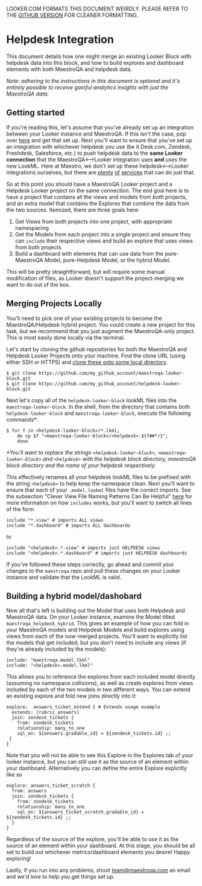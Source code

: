 LOOKER.COM FORMATS THIS DOCUMENT WEIRDLY.
PLEASE REFER TO THE [GITHUB VERSION](https://github.com/adtribute/looker-maestroqa/blob/master/helpdesk_integration.md) FOR CLEANER FORMATTING.

# Helpdesk Integration

This document details how one might merge an existing Looker Block with helpdesk data into this block, and how to build explores and dashboard elements with both MaestroQA and helpdesk data.

*Note: adhering to the instructions in this document is optional and it's entirely possible to receive gainful analytics insights with just the MaestroQA data.*


## Getting started
If you're reading this, let's assume that you've already set up an integration between your Looker instance and MaestroQA. If this isn't the case, pop over [here](https://app.maestroqa.com/settings/integrations/looker) and get that set up. Next you'll want to ensure that you've set up an integration with whichever helpdesk you use (be it Desk.com, Zendesk, Freshdesk, Salesforce, etc.) to push helpdesk data to the **same Looker connection** that the MaestroQA<-->Looker integration uses **and** uses the new LookML. Here at Maestro, we don't set up these helpdesk<-->Looker integrations ourselves, but there are [plenty](https://www.fivetran.com/) [of](https://www.xplenty.com/) [services](https://www.stitchdata.com/) that can do just that.

So at this point you should have a MaestroQA Looker project and a Helpdesk Looker project on the same connection. The end goal here is to have a project that contains all the views and models from _both_ projects, and an extra model that contains the Explores that combine the data from the two sources. Itemized, there are three goals here:
1) Get Views from both projects into one project, with appropriate namespacing
2) Get the Models from each project into a single project and ensure they can `include` their respective views and build an explore that uses views from both projects
3) Build a dashboard with elements that can use data from the pure-MaestroQA Model, pure-Helpdesk Model, or the hybrid Model.

This will be pretty straightforward, but will require some manual modification of files, as Looker doesn't support the project-merging we want to do out of the box.

## Merging Projects Locally
You'll need to pick one of your existing projects to become the MaestroQA/Helpdesk hybrid project. You could create a new project for this task, but we recommend that you just augment the MaestroQA-only project. This is most easily done locally via the terminal.

Let's start by cloning the github repositories for both the MaestroQA and Helpdesk Looker Projects onto your machine. Find the clone URL (using either SSH or HTTPS) and [clone these onto some local directory](https://help.github.com/articles/cloning-a-repository/).
```
$ git clone https://github.com/my_github_account/maestroqa-looker-block.git
$ git clone https://github.com/my_github_account/helpdesk-looker-block.git
```
Next let's copy all of the `helpdesk-looker-block` lookML files into the `maestroqa-looker-block`. In the shell, from the directory that contains both `helpdesk-looker-block` and `maestroqa-looker-block`, execute the following commands*:
```
$ for f in <helpdesk-looker-block>/*.lkml;
    do cp $f "<maestroqa-looker-block>/<helpdesk>.${f##*/}";
    done
```
_*You'll want to replace the strings `<helpdesk-looker-block>`, `<maestroqa-looker-block>` and `<helpdesk>` with the helpdesk block directory, maestroQA block directory and the name of your helpdesk respectively._

This effectively renames all your helpdesk lookML files to be prefixed with the string `<helpdesk>` to help keep the namespace clean. Next you'll want to ensure that each of your `.model.lookml` files have the correct imports. See the subsection "Clever View File Naming Patterns Can Be Helpful" [here](https://looker.com/docs/reference/model-params/include) for more information on how `includes` works, but you'll want to switch all lines of the form
```
include "*.view" # imports ALL views
include "*.dashboard" # imports ALL dashboards
```
to
```
include "<helpdesk>.*.view" # imports just HELPDESK views
include "<helpdesk>.*.dashboard" # imports just HELPDESK dashboards
```

If you've followed these steps correctly, go ahead and commit your changes to the `maestroqa` repo and pull these changes on your Looker instance and validate that the LookML is valid.

## Building a hybrid model/dashobard
Now all that's left is building out the Model that uses both Helpdesk and MaestroQA data. On your Looker instance, examine the Model titled `maestroqa_helpdesk_hybrid`. This gives an example of how you can fold in your MaestroQA models and Helpdesk Models and build explores using views from each of the now-merged projects. You'll want to explicitly list the models that get included, but you don't need to include any views (if they're already included by the models):
```
include: "maestroqa.model.lkml"
include: "<helpdesk>.model.lkml"
```
This allows you to reference the explores from each included model directly (assuming no namespace collisions), as well as create explores from views included by each of the two models in two different ways. You can extend an existing explore and fold new joins directly into it:
```
explore:  answers_ticket_extend { # Extends usage example
  extends: [rubric_answers]
  join: zendesk_tickets {
    from: zendesk_tickets
    relationship: many_to_one
    sql_on: ${answers.gradable_id} = ${zendesk_tickets.id} ;;
 }
}
```
Note that you will not be able to see this Explore in the Explores tab of your looker instance, but you can still use it as the source of an element within your dashboard. Alternatively you can define the entire Explore explicitly like so
```
explore: answers_ticket_scratch {
  from: answers
  join: zendesk_tickets {
    from: zendesk_tickets
    relationship: many_to_one
    sql_on: ${answers_ticket_scratch.gradable_id} = ${zendesk_tickets.id} ;;
  }
}
```
Regardless of the source of the explore, you'll be able to use it as the source of an element within your dashboard. At this stage, you  should be all set to build out whichever metrics/dashboard elements you desire! Happy exploring!

Lastly, if you run into any problems, shoot [team@maestroqa.com](mailto:team@maestroqa.com) an email and we'd love to help you get things set up.
